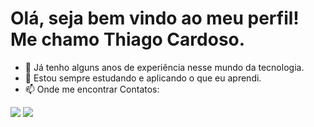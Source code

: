    # Olá, seja bem vindo ao meu perfil! Me chamo Thiago Cardoso.
- 👀 Já tenho alguns anos de experiência nesse mundo da tecnologia.
- 🌱 Estou sempre estudando e aplicando o que eu aprendi.
- 📫 Onde me encontrar
Contatos:
<div>
<a href = "mailto:thgbruno2@gmail.com"><img src="https://img.shields.io/badge/Gmail-D14836?style=for-the-badge&logo=gmail&logoColor=white" target="_blank"></a>
<a href="https://www.linkedin.com/in/thiago-cardoso-759a75216/" target="_blank"><img src="https://img.shields.io/badge/-LinkedIn-%230077B5?style=for-the-badge&logo=linkedin&logoColor=white" target="_blank"></a>   
</div>

